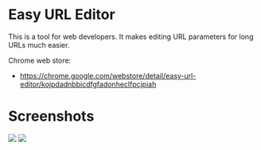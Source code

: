 # Easy URL Editor

This is a tool for web developers. It makes editing URL parameters for long URLs much easier.

Chrome web store: 
 - https://chrome.google.com/webstore/detail/easy-url-editor/kojpdadnbbicdfgfadonheclfpcjpiah

# Screenshots

![](https://norad.cloud/tools/easy-url-editor/easy-url-editor.png)
![](https://norad.cloud/tools/easy-url-editor/easy-url-editor-2.png)

